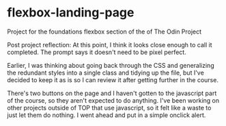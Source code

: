# flexbox-landing-page

Project for the foundations flexbox section of the of The Odin Project

Post project reflection:
At this point, I think it looks close enough to call it completed. The prompt says it doesn't need to be pixel perfect.

Earlier, I was thinking about going back through the CSS and generalizing the redundant styles into a single class and tidying up the file, but I've decided to keep it as is so I can review it after getting further in the course.

There's two buttons on the page and I haven't gotten to the javascript part of the course, so they aren't expected to do anything. I've been working on other projects outside of TOP that use javascript, so it felt like a waste to just let them do nothing. I went ahead and put in a simple onclick alert.
